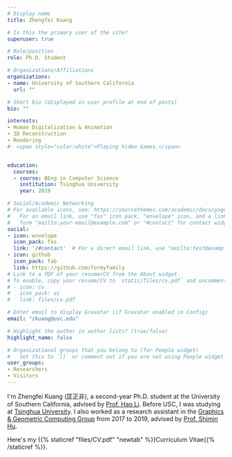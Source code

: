 ```yaml
---
# Display name
title: Zhengfei Kuang

# Is this the primary user of the site?
superuser: true

# Role/position
role: Ph.D. Student

# Organizations/Affiliations
organizations:
- name: University of Southern California
  url: ""

# Short bio (displayed in user profile at end of posts)
bio: ""

interests:
- Human Digitalization & Animation
- 3D Reconstruction
- Rendering
#- <span style="color:white">Playing Video Games.</span>


education:
  courses:
  - course: BEng in Computer Science
    institution: Tsinghua University
    year: 2019

# Social/Academic Networking
# For available icons, see: https://sourcethemes.com/academic/docs/page-builder/#icons
#   For an email link, use "fas" icon pack, "envelope" icon, and a link in the
#   form "mailto:your-email@example.com" or "#contact" for contact widget.
social:
- icon: envelope
  icon_pack: fas
  link: '/#contact'  # For a direct email link, use "mailto:test@example.org".
- icon: github
  icon_pack: fab
  link: https://github.com/formyfamily
# Link to a PDF of your resume/CV from the About widget.
# To enable, copy your resume/CV to `static/files/cv.pdf` and uncomment the lines below.
# - icon: cv
#   icon_pack: ai
#   link: files/cv.pdf

# Enter email to display Gravatar (if Gravatar enabled in Config)
email: "zkuang@usc.edu"

# Highlight the author in author lists? (true/false)
highlight_name: false

# Organizational groups that you belong to (for People widget)
#   Set this to `[]` or comment out if you are not using People widget.
user_groups:
- Researchers
- Visitors
---
```


I'm Zhengfei Kuang (匡正非), a second-year Ph.D. student at the University of Southern California, advised by <a href="https://www.hao-li.com/">Prof. Hao Li</a>. Before USC, I was studying at <a href="https://www.tsinghua.edu.cn/en/index.htm">Tsinghua University</a>. I also worked as a research assistant in the <a href="https://cg.cs.tsinghua.edu.cn/">Graphics & Geometric Computing Group</a> from 2017 to 2019, advised by <a href="https://cg.cs.tsinghua.edu.cn/#people.htm">Prof. Shimin Hu</a>. 

Here's my {{% staticref "files/CV.pdf" "newtab" %}}Curriculum Vitae{{% /staticref %}}.